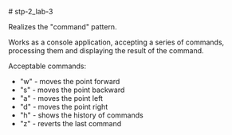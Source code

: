 <p># stp-2_lab-3
<p>Realizes the "command" pattern.
<p>Works as a console application, accepting a series of commands, processing them and displaying the result of the command.
<p>Acceptable commands:
<ul>
<li> "w" - moves the point forward
<li> "s" - moves the point backward
<li> "a" - moves the point left
<li> "d" - moves the point right
<li> "h" - shows the history of commands
<li> "z" - reverts the last command
</ul>
